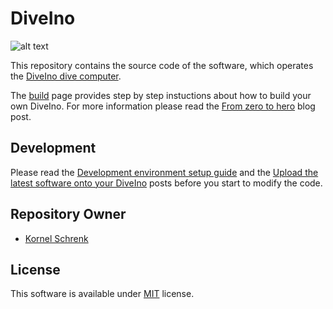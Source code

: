 # DiveIno #

![alt text](../master/logo_small.png "DiveIno logo")

This repository contains the source code of the software, which operates the [DiveIno dive computer](http://www.diveino.hu/about/).

The [build](http://www.diveino.hu/build/) page provides step by step instuctions about how to build your own DiveIno. For more information please read the [From zero to hero](http://www.diveino.hu/2016/06/03/FromZeroToHero/) blog post.

## Development

Please read the [Development environment setup guide](http://www.diveino.hu/2017/06/06/DevelopmentGuide/) and the [Upload the latest software onto your DiveIno](http://www.diveino.hu/2016/05/31/UploadSoftware/) posts before you start to modify the code.

## Repository Owner 

* [Kornel Schrenk](http://www.schrenk.hu/about/)

## License

This software is available under [MIT](../master/LICENSE) license.